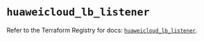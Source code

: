 # `huaweicloud_lb_listener`

Refer to the Terraform Registry for docs: [`huaweicloud_lb_listener`](https://registry.terraform.io/providers/huaweicloud/huaweicloud/1.71.1/docs/resources/lb_listener).
